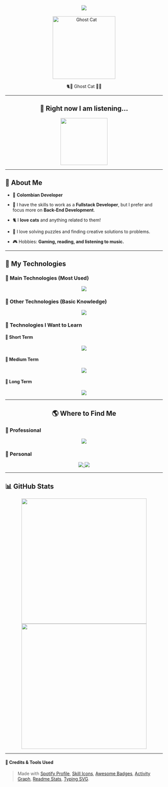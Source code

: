 <!-- Header / Titulo principal -->
<h1 align="center">
    <img src="https://readme-typing-svg.herokuapp.com?font=Fira+Code&size=40&duration=4000&pause=1000&color=FFD700&center=true&vCenter=true&multiline=true&width=650&height=120&lines=Hello,+I'm+Miguel!;Welcome+to+my+GitHub!"/>
</h1>
<p align="center">
  <img src="https://i.postimg.cc/Vsg3bvWF/test.jpg" alt="Ghost Cat" width="200px"/>
</p>
<p align="center">
  ‍🐈👀 Ghost Cat 🐾👻
</p>

---

<h2 align="center">🎵 Right now I am listening...</h2>
<p align="center">
    <a href="spotify.com">
    <img src="https://spotify-github-profile.kittinanx.com/api/view?uid=fisaajf2jcendz40ny6vsyl32&cover_image=true&theme=novatorem&show_offline=false&background_color=121212&interchange=false&bar_color=defd02&bar_color_cover=true)](https://github.com/kittinan/spotify-github-profile" height="150px">
  </a>
</p>

---

## 📛 About Me

- 🏬 **Colombian Developer**
- 🪪 I have the skills to work as a **Fullstack Developer**, but I prefer and focus more on **Back-End Development**.
- 🐈 I **love cats** and anything related to them!

- 🧩 I love solving puzzles and finding creative solutions to problems.
- 🎮 Hobbies: **Gaming, reading, and listening to music.**

---

## 🚀 My Technologies

### 🔹 Main Technologies (Most Used)
<p align="center">
  <a href="https://skillicons.dev">
    <img src="https://skillicons.dev/icons?i=java,spring,mysql,postgres,php,js,html,css,bootstrap" />
  </a>
</p>

### 🔸 Other Technologies (Basic Knowledge)
<p align="center">
  <a href="https://skillicons.dev">
    <img src="https://skillicons.dev/icons?i=jquery,ts,cpp,react,nodejs,git,linux" />
  </a>
</p>

### 🌱 Technologies I Want to Learn

#### 🔹 Short Term
<p align="center">
  <a href="https://skillicons.dev">
    <img src="https://skillicons.dev/icons?i=docker,mongodb,nextjs,tailwind,kali" />
  </a>
</p>

#### 🔸 Medium Term
<p align="center">
  <a href="https://skillicons.dev">
    <img src="https://skillicons.dev/icons?i=angular,nestjs,dotnet,aws,cs,laravel" />
  </a>
</p>

#### 🔻 Long Term
<p align="center">
  <a href="https://skillicons.dev">
    <img src="https://skillicons.dev/icons?i=androidstudio,flutter,vim,wordpress" />
  </a>
</p>

---

<h2 align="center">🌎 Where to Find Me</h2>

### 💼 Professional

<p align="center">
  <a href="https://www.linkedin.com/in/miguel-angel-castro-8513b5230/">
    <img src="https://img.shields.io/badge/LinkedIn-0077B5?style=for-the-badge&logo=linkedin&logoColor=white">
  </a>
</p>

### 🏡 Personal

<p align="center">
  <a href="https://www.instagram.com/migue_macf/?hl=es-la">
    <img src="https://img.shields.io/badge/Instagram-E4405F?style=for-the-badge&logo=instagram&logoColor=white" />
  </a>
  <a href="https://discordapp.com/users/593272913755504640">
    <img src="https://img.shields.io/badge/Discord-7289DA?style=for-the-badge&logo=discord&logoColor=white" />
  </a>
</p>

---

## 📊 GitHub Stats

<p align="center">
  <img src="https://github-readme-stats.vercel.app/api/top-langs/?username=Miguel52CF&layout=compact&langs_count=15&theme=merko&height=300" width="400px" />
  <img src="https://github-readme-stats.vercel.app/api?username=Miguel52CF&show_icons=true&theme=merko&height=300" width="400px" />
</p>

---

#### 🔧 Credits & Tools Used

> Made with [Spotify Profile](https://github.com/kittinan/spotify-github-profile), [Skill Icons](https://github.com/tandpfun/skill-icons), [Awesome Badges](https://dev.to/envoy_/150-badges-for-github-pnk), [Activity Graph](https://github.com/Ashutosh00710/github-readme-activity-graph), [Readme Stats](https://github.com/anuraghazra/github-readme-stats), [Typing SVG](https://github.com/DenverCoder1/readme-typing-svg).
